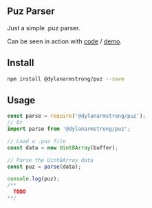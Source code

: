## Puz Parser

Just a simple .puz parser.

Can be seen in action with [code](https://github.com/dylanarmstrong/crossword) / [demo](https://dylan.is/crossword).

## Install

```sh
npm install @dylanarmstrong/puz --save
```

## Usage

```js
const parse = require('@dylanarmstrong/puz');
// Or
import parse from '@dylanarmstrong/puz';

// Load a .puz file
const data = new Uint8Array(buffer);

// Parse the Uint8Array data
const puz = parse(data);

console.log(puz);
/**
  TODO
**/
```

